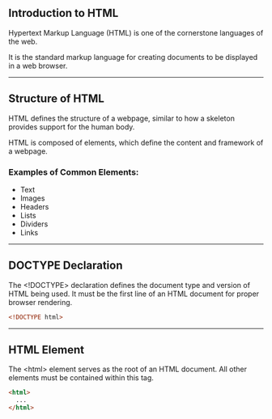 ## Introduction to HTML

<span class="emphasis">Hypertext Markup Language</span> <span class="secondEmphasis">(HTML)</span> is one of the cornerstone <span class="emphasis">languages</span> of the web.

It is the <span class="emphasis">standard</span> markup language for creating <span class="emphasis">documents</span> to be displayed in a <span class="emphasis">web browser</span>.

---

## Structure of HTML

<span class="emphasis">HTML</span> defines the <span class="emphasis">structure</span> of a webpage, similar to how a skeleton provides support for the human body.

HTML is composed of <span class="emphasis">elements</span>, which define the <span class="emphasis">content</span> and framework of a webpage.

### Examples of Common Elements:

<div class="bullet2">

- Text
- Images
- Headers
- Lists
- Dividers
- Links

</div>

---

## DOCTYPE Declaration

The <span class="emphasis">&lt;!DOCTYPE&gt;</span> declaration defines the document type and version of HTML being used. It must be the first line of an HTML document for proper browser rendering.

```html
<!DOCTYPE html>
```

---

## HTML Element

The <span class="emphasis">&lt;html&gt;</span> element serves as the root of an HTML document. All other elements must be contained within this tag.

```html
<html>
  ...
</html>
```
